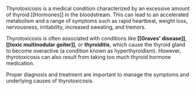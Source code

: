 Thyrotoxicosis is a medical condition characterized by an excessive amount of thyroid [[Hormones]] in the bloodstream. This can lead to an accelerated metabolism and a range of symptoms such as rapid heartbeat, weight loss, nervousness, irritability, increased sweating, and tremors. 

Thyrotoxicosis is often associated with conditions like **[[Graves' disease]]**, **[[toxic multinodular goiter]]**, or **thyroiditis**, which cause the thyroid gland to become overactive (a condition known as hyperthyroidism). However, thyrotoxicosis can also result from taking too much thyroid hormone medication. 

Proper diagnosis and treatment are important to manage the symptoms and underlying causes of thyrotoxicosis.